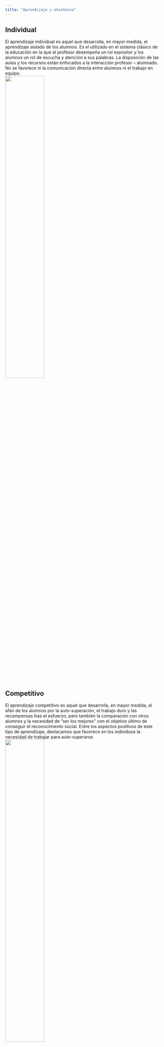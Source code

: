 ```yaml
---
title: "Aprendizaje y eñseñanza"
---
```

## Individual
El aprendizaje individual es aquel que desarrolla, en mayor medida, el aprendizaje aislado de los alumnos. Es el utilizado en el sistema clásico de la educación en la que el profesor desempeña un rol expositor y los alumnos un rol de escucha y atención a sus palabras. La disposición de las aulas y los recursos están enfocados a la interacción profesor – alumnado. No se favorece ni la comunicación directa entre alumnos ni el trabajo en equipo.   
<img 
src="https://www.magisnet.com/wp-content/uploads/2021/01/habilidades.jpg"  
width="50%" 
/>   

## Competitivo
El aprendizaje competitivo es aquel que desarrolla, en mayor medida, el afán de los alumnos por la auto-superación, el trabajo duro y las recompensas tras el esfuerzo, pero también la comparación con otros alumnos y la necesidad de “ser los mejores” con el objetivo último de conseguir el reconocimiento social. Entre los aspectos positivos de este tipo de aprendizaje, destacamos que favorece en los individuos la necesidad de trabajar para auto-superarse.   
<img 
src="https://www.cetys.mx/noticias/wp-content/uploads/2021/07/CIEN1.jpg"  
width="50%" 
/>    

## Cooperativo
El aprendizaje cooperativo es aquel que desarrolla en mayor medida el espíritu de equipo, de trabajo colectivo, el sentimiento de pertenencia al equipo y valores tales como compañerismo, solidaridad, respeto, tolerancia, igualdad y equidad. Es el aprendizaje que prepara de forma óptima a los individuos para integrarse y formar parte de una sociedad democrática, multicultural y en la que la participación y el trabajo de todos sus integrantes es indispensable para el desarrollo y avance de la sociedad.   
<img 
src="https://static.comunicae.com/photos/notas/1214602/Mini1589197792_Captura_de_pantalla_2020_05_11_a_las_13.49.11.png"  
width="50%" 
/>    

<img 
src="https://www.ull.es/portal/noticias/wp-content/uploads/sites/13/2018/04/ull-nuevo-logo.jpg"  
width="50%" 
/>
